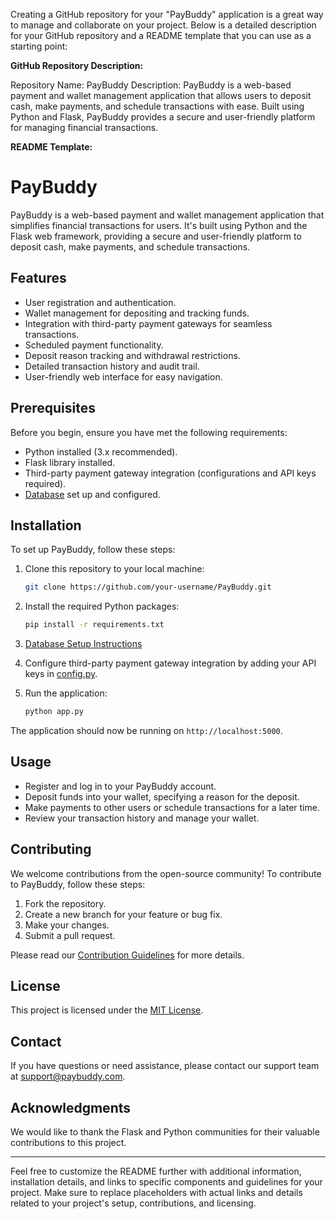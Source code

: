Creating a GitHub repository for your "PayBuddy" application is a great way to manage and collaborate on your project. Below is a detailed description for your GitHub repository and a README template that you can use as a starting point:

**GitHub Repository Description:**

Repository Name: PayBuddy
Description: PayBuddy is a web-based payment and wallet management application that allows users to deposit cash, make payments, and schedule transactions with ease. Built using Python and Flask, PayBuddy provides a secure and user-friendly platform for managing financial transactions.

**README Template:**

# PayBuddy

PayBuddy is a web-based payment and wallet management application that simplifies financial transactions for users. It's built using Python and the Flask web framework, providing a secure and user-friendly platform to deposit cash, make payments, and schedule transactions.

## Features

- User registration and authentication.
- Wallet management for depositing and tracking funds.
- Integration with third-party payment gateways for seamless transactions.
- Scheduled payment functionality.
- Deposit reason tracking and withdrawal restrictions.
- Detailed transaction history and audit trail.
- User-friendly web interface for easy navigation.

## Prerequisites

Before you begin, ensure you have met the following requirements:

- Python installed (3.x recommended).
- Flask library installed.
- Third-party payment gateway integration (configurations and API keys required).
- [Database](link-to-database-setup-instructions) set up and configured.

## Installation

To set up PayBuddy, follow these steps:

1. Clone this repository to your local machine:
   ```bash
   git clone https://github.com/your-username/PayBuddy.git
   ```

2. Install the required Python packages:
   ```bash
   pip install -r requirements.txt
   ```

3. [Database Setup Instructions](link-to-database-setup-instructions)

4. Configure third-party payment gateway integration by adding your API keys in [config.py](link-to-config.py).

5. Run the application:
   ```bash
   python app.py
   ```

The application should now be running on `http://localhost:5000`.

## Usage

- Register and log in to your PayBuddy account.
- Deposit funds into your wallet, specifying a reason for the deposit.
- Make payments to other users or schedule transactions for a later time.
- Review your transaction history and manage your wallet.

## Contributing

We welcome contributions from the open-source community! To contribute to PayBuddy, follow these steps:

1. Fork the repository.
2. Create a new branch for your feature or bug fix.
3. Make your changes.
4. Submit a pull request.

Please read our [Contribution Guidelines](link-to-contribution-guidelines) for more details.

## License

This project is licensed under the [MIT License](link-to-license-file).

## Contact

If you have questions or need assistance, please contact our support team at support@paybuddy.com.

## Acknowledgments

We would like to thank the Flask and Python communities for their valuable contributions to this project.

---

Feel free to customize the README further with additional information, installation details, and links to specific components and guidelines for your project. Make sure to replace placeholders with actual links and details related to your project's setup, contributions, and licensing.
